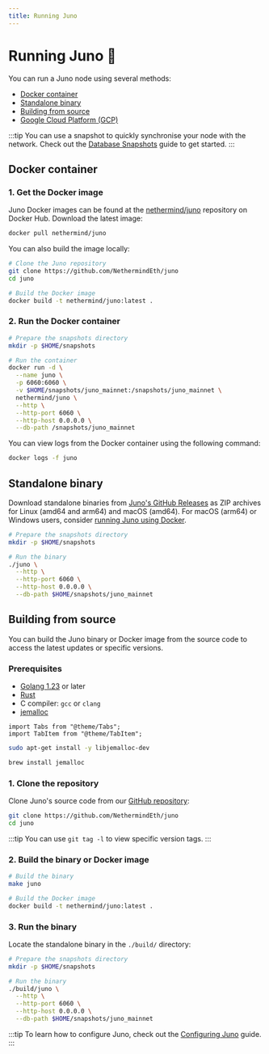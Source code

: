 ```yaml
---
title: Running Juno
---
```


# Running Juno :rocket:

You can run a Juno node using several methods:

- [Docker container](#docker-container)
- [Standalone binary](#standalone-binary)
- [Building from source](#building-from-source)
- [Google Cloud Platform (GCP)](running-on-gcp)

:::tip
You can use a snapshot to quickly synchronise your node with the network. Check out the [Database Snapshots](snapshots) guide to get started.
:::

## Docker container

### 1. Get the Docker image

Juno Docker images can be found at the [nethermind/juno](https://hub.docker.com/r/nethermind/juno) repository on Docker Hub. Download the latest image:

```bash
docker pull nethermind/juno
```

You can also build the image locally:

```bash
# Clone the Juno repository
git clone https://github.com/NethermindEth/juno
cd juno

# Build the Docker image
docker build -t nethermind/juno:latest .
```

### 2. Run the Docker container

```bash
# Prepare the snapshots directory
mkdir -p $HOME/snapshots

# Run the container
docker run -d \
  --name juno \
  -p 6060:6060 \
  -v $HOME/snapshots/juno_mainnet:/snapshots/juno_mainnet \
  nethermind/juno \
  --http \
  --http-port 6060 \
  --http-host 0.0.0.0 \
  --db-path /snapshots/juno_mainnet
```

You can view logs from the Docker container using the following command:

```bash
docker logs -f juno
```

## Standalone binary

Download standalone binaries from [Juno's GitHub Releases](https://github.com/NethermindEth/juno/releases/latest) as ZIP archives for Linux (amd64 and arm64) and macOS (amd64). For macOS (arm64) or Windows users, consider [running Juno using Docker](#docker-container).

```bash
# Prepare the snapshots directory
mkdir -p $HOME/snapshots

# Run the binary
./juno \
  --http \
  --http-port 6060 \
  --http-host 0.0.0.0 \
  --db-path $HOME/snapshots/juno_mainnet
```

## Building from source

You can build the Juno binary or Docker image from the source code to access the latest updates or specific versions.

### Prerequisites

- [Golang 1.23](https://go.dev/doc/install) or later
- [Rust](https://www.rust-lang.org/tools/install)
- C compiler: `gcc` or `clang`
- [jemalloc](https://github.com/jemalloc/jemalloc)

```mdx-code-block
import Tabs from "@theme/Tabs";
import TabItem from "@theme/TabItem";
```

<Tabs>
<TabItem value="ubuntu" label="Ubuntu">

```bash
sudo apt-get install -y libjemalloc-dev
```

</TabItem>
<TabItem value="mac" label="MacOS (Homebrew)">

```bash
brew install jemalloc
```

</TabItem>
</Tabs>

### 1. Clone the repository

Clone Juno's source code from our [GitHub repository](https://github.com/NethermindEth/juno):

```bash
git clone https://github.com/NethermindEth/juno
cd juno
```

:::tip
You can use `git tag -l` to view specific version tags.
:::

### 2. Build the binary or Docker image

```bash
# Build the binary
make juno

# Build the Docker image
docker build -t nethermind/juno:latest .
```

### 3. Run the binary

Locate the standalone binary in the `./build/` directory:

```bash
# Prepare the snapshots directory
mkdir -p $HOME/snapshots

# Run the binary
./build/juno \
  --http \
  --http-port 6060 \
  --http-host 0.0.0.0 \
  --db-path $HOME/snapshots/juno_mainnet
```

:::tip
To learn how to configure Juno, check out the [Configuring Juno](configuring) guide.
:::
